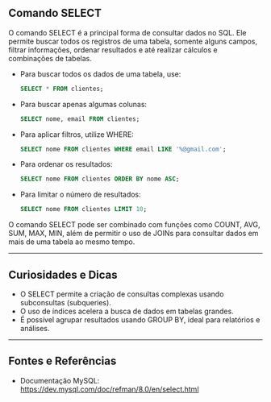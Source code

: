 ## Comando SELECT

O comando SELECT é a principal forma de consultar dados no SQL. Ele permite buscar todos os registros de uma tabela, somente alguns campos, filtrar informações, ordenar resultados e até realizar cálculos e combinações de tabelas.

- Para buscar todos os dados de uma tabela, use:
  ```sql
  SELECT * FROM clientes;
  ```

- Para buscar apenas algumas colunas:
  ```sql
  SELECT nome, email FROM clientes;
  ```

- Para aplicar filtros, utilize WHERE:
  ```sql
  SELECT nome FROM clientes WHERE email LIKE '%@gmail.com';
  ```

- Para ordenar os resultados:
  ```sql
  SELECT nome FROM clientes ORDER BY nome ASC;
  ```

- Para limitar o número de resultados:
  ```sql
  SELECT nome FROM clientes LIMIT 10;
  ```

O comando SELECT pode ser combinado com funções como COUNT, AVG, SUM, MAX, MIN, além de permitir o uso de JOINs para consultar dados em mais de uma tabela ao mesmo tempo.

---

## Curiosidades e Dicas

- O SELECT permite a criação de consultas complexas usando subconsultas (subqueries).
- O uso de índices acelera a busca de dados em tabelas grandes.
- É possível agrupar resultados usando GROUP BY, ideal para relatórios e análises.

---

## Fontes e Referências

- Documentação MySQL: https://dev.mysql.com/doc/refman/8.0/en/select.html